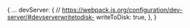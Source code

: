 {
   ...
    devServer: { // https://webpack.js.org/configuration/dev-server/#devserverwritetodisk-
        writeToDisk: true,
    },
}